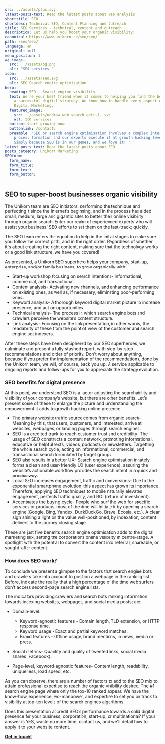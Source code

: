 ```yaml
---
src: ../assets/plus.svg
latest-posts-text: Read the latest posts about web analysis
shorttitle: SEO
shortdesc: Technical SEO, Content Planning and Outreach
title: SEO Services - technical, content and outreach
description: Let us help you boost your organic visibility!
canonical: https://www.unikorn.se/seo/seo/
path: /seo/seo/
language: en
original: null
menu_position: 1
og_image:
  src: ../assets/og.png
  alt: "SEO services "
icon:
  src: ../assets/seo.svg
  alt: SEO Search engine optimization
hero:
  heading: SEO - Search engine visibility
  text: We’re your best friend when it comes to helping you find the best path to
    a successful digital strategy. We know how to handle every aspect of your
    Digital Marketing.
  featured_image:
    src: ../assets/undraw_web_search_eetr-1-.svg
    alt: SEO services
  button: Start growing now
  buttonlink: /contact/
  preamble: "SEO or search engine optimisation involves a complex intertwined
    process formation and our experts execute it at growth hacking levels.
    Simply because SEO is in our genes, and we love it! "
latest_posts_text: Read the latest posts about SEO
posts_category: Unikorn Marketing
SEOform: 
  form_name:
  form_title: 
  form_text: 
  form_button: 
---
```

## SEO to super-boost businesses organic visibility

The Unikorn team are SEO initiators, performing the technique and perfecting it since the Internet’s beginning, and in the process has aided small, medium, large and gigantic sites to better their online visibility through organic search. Enter our realm of experienced experts who will assist your business’ SEO efforts to set them on the fast-track; quickly.

The SEO team enters the equation to help in the initial stages to make sure you follow the correct path, and in the right order. Regardless of whether it's about creating the right content, making sure that the technology works or a good link structure, we have you covered!

As presented, a Unikorn SEO superhero helps your company, start-up, enterprise, and/or family business, to grow organically with:

* Start-up workshop focusing on search intentions- Informational, commercial, and transactional.
* Content analysis- Activating new channels, and enhancing performance on existing ones, as well as, if necessary, eliminating poor-performing ones.
* Keyword analysis- A thorough keyword digital market picture to increase presence, and act on opportunities.
* Technical analysis- The process in which search engine bots and crawlers perceive the website’s content structure.
* Link analysis- Focusing on the link presentation, in other words, the readability of these from the point of view of the customer and search engine bot indexers.

After these steps have been deciphered by our SEO superheroes, we culminate and present a fully stashed report, with step-by-step recommendations and order of priority. Don’t worry about anything, because if you prefer the implementation of the recommendations, done by the Unikorn team, we will, of course, back you up. A service applicable to ongoing reports and follow-ups for you to appreciate the strategy evolution.

### SEO benefits for digital presence

At this point, we understand SEO is a factor adjusting the searchability and visibility of your company’s website, but there are other benefits. Let’s present some of these to enlarge the picture and understanding the empowerment it adds to growth hacking online presence.

* The primary website traffic source comes from organic search- Meaning by this, that users, customers, and interested, arrive at websites, webpages, or landing pages through search engines.
* SEO is a credited track to reach customer trust and credibility- The usage of SEO constructs a content network, promoting informational, educative or helpful texts, videos, podcasts or newsletters. Targetting the whole search cycle, acting on informational, commercial, and transactional search formulated by target groups.
* SEO also results in a better UX- Search engine optimisation innately forms a clean and user-friendly UX (user experience), assuring the website’s actionable workflow provides the search intent in a quick and precise way.
* Local SEO increases engagement, traffic and conversions- Due to the exponential smartphone evolution, this aspect has grown its importance. Therefore, applying SEO techniques to mobile naturally elevates engagement, perfects traffic quality, and ROI (return of investment).
* Accentuates the buying cycle- People who surf the web for specific services or products, most of the time will initiate it by opening a search engine (Google, Bing, Yandex. DuckDuckGo, Brave, Ecosia, etc.). A clear sign shining a light on the value well-positioned, by indexation, content delivers to the journey closing stage.

These are just five benefits search engine optimisation adds to the digital marketing mix, setting the corporations online visibility in centre-stage. A spotlight with the potential to convert the content into referral, shareable, or sought-after content.

### How does SEO work?

To conclude we present a glimpse to the factors that search engine bots and crawlers take into account to position a webpage in the ranking list. Before, indicate the reality that a high percentage of the time web surfers don’t access second-page search engine lists.

The indicators providing crawlers and search bots ranking information towards indexing websites, webpages, and social media posts; are:

* Domain-level:

  * Keyword-agnostic features - Domain length, TLD extension, or HTTP response time.
  * Keyword usage - Exact and partial keyword matches.
  * Brand features - Offline usage, brand mentions, in news, media or press.
* Social metrics- Quantity and quality of tweeted links, social media shares (Facebook).
* Page-level, keyword-agnostic features- Content length, readability, uniqueness, load speed, etc.

As you can observe, there are a number of factors to add to the SEO mix to attain professional expertise to reach the organic visibility desired. The #1 search engine page where only the top-10 ranked appear. We have the know-how, experience, wo-manpower, and expertise to set you on track to visibility at top-ten levels of the search engines algorithms.

Does this presentation accredit SEO’s performance towards a solid digital presence for your business, corporation, start-up, or multinational? If your answer is YES, waste no more time, contact us, and we'll detail how to apply it to your website content.

**[Get in touch!](/contact/)**